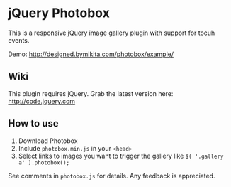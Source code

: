 jQuery Photobox
===============

This is a responsive jQuery image gallery plugin with support for tocuh events.

Demo: http://designed.bymikita.com/photobox/example/

## Wiki ##

This plugin requires jQuery. Grab the latest version here: http://code.jquery.com

## How to use ##

1. Download Photobox
2. Include `photobox.min.js` in your `<head>`
3. Select links to images you want to trigger the gallery like `$( '.gallery a' ).photobox();`

See comments in `photobox.js` for details. Any feedback is appreciated.
